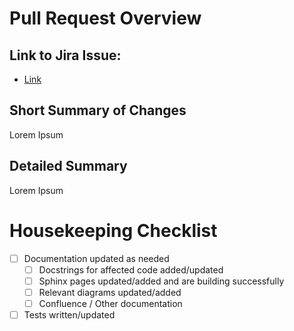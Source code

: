 # Pull Request Overview
## Link to Jira Issue: 
<!--Substitute the relevant jira issue key in the below URL-->
<!--Append to this list if multiple issues are relevant-->
- [Link](https://resson.atlassian.net/browse/<JIRA_ISSUE_KEY>})

## Short Summary of Changes
<!--Provide a short (one or two sentence) summary of the changes introduced by this PR-->
Lorem Ipsum

## Detailed Summary
<!--Provide any additional details of the PR here-->
Lorem Ipsum

# Housekeeping Checklist
<!-- Check items that have either been completed or are not applicable -->

- [ ] Documentation updated as needed
    - [ ] Docstrings for affected code added/updated
    - [ ] Sphinx pages updated/added and are building successfully
    - [ ] Relevant diagrams updated/added
    - [ ] Confluence / Other documentation
- [ ] Tests written/updated